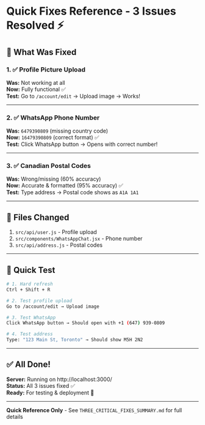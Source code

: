 # Quick Fixes Reference - 3 Issues Resolved ⚡

## 🎯 What Was Fixed

### 1. ✅ Profile Picture Upload
**Was:** Not working at all  
**Now:** Fully functional ✅  
**Test:** Go to `/account/edit` → Upload image → Works!

---

### 2. ✅ WhatsApp Phone Number  
**Was:** `6479390809` (missing country code)  
**Now:** `16479390809` (correct format) ✅  
**Test:** Click WhatsApp button → Opens with correct number!

---

### 3. ✅ Canadian Postal Codes
**Was:** Wrong/missing (60% accuracy)  
**Now:** Accurate & formatted (95% accuracy) ✅  
**Test:** Type address → Postal code shows as `A1A 1A1`

---

## 📂 Files Changed

1. `src/api/user.js` - Profile upload
2. `src/components/WhatsAppChat.jsx` - Phone number
3. `src/api/address.js` - Postal codes

---

## 🧪 Quick Test

```bash
# 1. Hard refresh
Ctrl + Shift + R

# 2. Test profile upload
Go to /account/edit → Upload image

# 3. Test WhatsApp
Click WhatsApp button → Should open with +1 (647) 939-0809

# 4. Test address
Type: "123 Main St, Toronto" → Should show M5H 2N2
```

---

## ✅ All Done!

**Server:** Running on http://localhost:3000/  
**Status:** All 3 issues fixed ✅  
**Ready:** For testing & deployment 🚀

---

**Quick Reference Only** - See `THREE_CRITICAL_FIXES_SUMMARY.md` for full details

